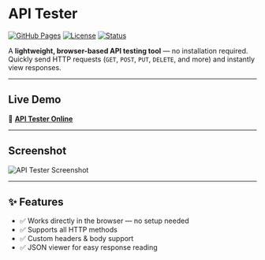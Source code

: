 # API Tester

[![GitHub Pages](https://img.shields.io/badge/GitHub%20Pages-Live-green?logo=github)](https://ezmu.github.io/API-Tester/)
[![License](https://img.shields.io/badge/License-MIT-blue.svg)](LICENSE)
[![Status](https://img.shields.io/badge/Status-Active-success.svg)](#)

A **lightweight, browser-based API testing tool** — no installation required.  
Quickly send HTTP requests (`GET`, `POST`, `PUT`, `DELETE`, and more) and instantly view responses.

---

## Live Demo  
🔗 **[API Tester Online](https://ezmu.github.io/API-Tester/)**

---

##  Screenshot  
![API Tester Screenshot](screenshot.png)

---

## ✨ Features
- ✅ Works directly in the browser — no setup needed  
- ✅ Supports all HTTP methods  
- ✅ Custom headers & body support  
- ✅ JSON viewer for easy response reading  



